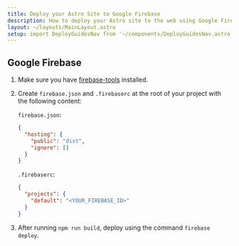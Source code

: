```yaml
---
title: Deploy your Astro Site to Google Firebase
description: How to deploy your Astro site to the web using Google Firebase.
layout: ~/layouts/MainLayout.astro
setup: import DeployGuidesNav from '~/components/DeployGuidesNav.astro';
---
```

## Google Firebase

1. Make sure you have [firebase-tools](https://www.npmjs.com/package/firebase-tools) installed.

2. Create `firebase.json` and `.firebaserc` at the root of your project with the following content:

   `firebase.json`:

   ```json
   {
     "hosting": {
       "public": "dist",
       "ignore": []
     }
   }
   ```

   `.firebaserc`:

   ```json
   {
     "projects": {
       "default": "<YOUR_FIREBASE_ID>"
     }
   }
   ```

3. After running `npm run build`, deploy using the command `firebase deploy`.

<DeployGuidesNav />
